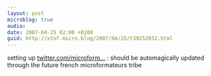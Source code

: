 ```yaml
---
layout: post
microblog: true
audio: 
date: 2007-04-25 02:00 +0200
guid: http://xtof.micro.blog/2007/04/25/t39252032.html
---
```

setting up [twitter.com/microform...](http://twitter.com/microformats_fr) : should be automagically updated through the future french microformateurs tribe
